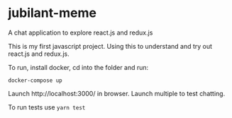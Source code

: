 # jubilant-meme
A chat application to explore react.js and redux.js

This is my first javascript project. Using this to understand and try out react.js and redux.js. 

To run, install docker, cd into the folder and run:

```docker-compose up```

Launch http://localhost:3000/ in browser. Launch multiple to test chatting.

To run tests use ```yarn test```

